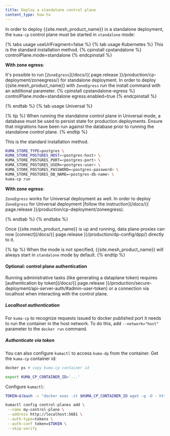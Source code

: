 ```yaml
---
title: Deploy a standalone control plane
content_type: how-to
---
```


In order to deploy {{site.mesh_product_name}} in a standalone deployment, the `kuma-cp` control plane must be started in `standalone` mode:

{% tabs usage useUrlFragment=false %}
{% tab usage Kubernetes %}
This is the standard installation method. 
{% cpinstall cpstandalone %}
controlPlane.mode=standalone
{% endcpinstall %}

**With zone egress**:

It's possible to run [`ZoneEgress`](/docs/{{ page.release }}/production/cp-deployment/zoneegress/) for standalone deployment. In order to deploy {{site.mesh_product_name}} with `ZoneEgress` run the install command with an additional parameter.
{% cpinstall cpstandalone-egress %}
controlPlane.mode=standalone
egress.enabled=true
{% endcpinstall %}

{% endtab %}
{% tab usage Universal %}

{% tip %}
When running the standalone control plane in Universal mode, a database must be used to persist state for production deployments.
Ensure that migrations have been run against the database prior to running the standalone control plane.
{% endtip %}

This is the standard installation method. 
```sh
KUMA_STORE_TYPE=postgres \
KUMA_STORE_POSTGRES_HOST=<postgres-host> \
KUMA_STORE_POSTGRES_PORT=<postgres-port> \
KUMA_STORE_POSTGRES_USER=<postgres-user> \
KUMA_STORE_POSTGRES_PASSWORD=<postgres-password> \
KUMA_STORE_POSTGRES_DB_NAME=<postgres-db-name> \
kuma-cp run
```

**With zone egress**:

`ZoneEgress` works for Universal deployment as well. In order to deploy `ZoneEgress` for Universal deployment [follow the instruction](/docs/{{ page.release }}/production/cp-deployment/zoneegress).

{% endtab %}
{% endtabs %}

Once {{site.mesh_product_name}} is up and running, data plane proxies can now [connect](/docs/{{ page.release }}/production/dp-config/dpp/) directly to it.

{% tip %}
When the mode is not specified, {{site.mesh_product_name}} will always start in `standalone` mode by default.
{% endtip %}

#### Optional: control plane authentication

Running administrative tasks (like generating a dataplane token) requires [authentication by token](/docs/{{ page.release }}/production/secure-deployment/api-server-auth/#admin-user-token) or a connection via localhost when interacting with the control plane.

##### Localhost authentication

For `kuma-cp` to recognize requests issued to docker published port it needs to run the container in the host network.
To do this, add `--network="host"` parameter to the `docker run` command.

##### Authenticate via token

You can also configure `kumactl` to access `kuma-dp` from the container.
Get the `kuma-cp` container id:

```sh
docker ps # copy kuma-cp container id

export KUMA_CP_CONTAINER_ID='...'
```

Configure `kumactl`:

```sh
TOKEN=$(bash -c "docker exec -it $KUMA_CP_CONTAINER_ID wget -q -O - http://localhost:5681/global-secrets/admin-user-token" | jq -r .data | base64 -d)

kumactl config control-planes add \
 --name my-control-plane \
 --address http://localhost:5681 \
 --auth-type=tokens \
 --auth-conf token=$TOKEN \
 --skip-verify
```
